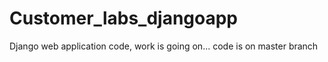 # Customer_labs_djangoapp
Django web application code, work is going on...  code is on master branch
